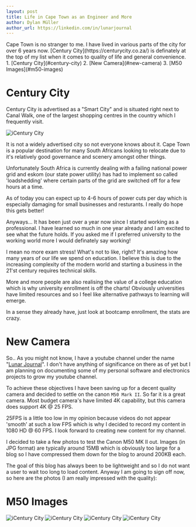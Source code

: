 ```yaml
---
layout: post
title: Life in Cape Town as an Engineer and More
author: Dylan Müller
author_url: https://linkedin.com/in/lunarjournal
---
```


<div class="brief" markdown="1">
Cape Town is no stranger to me. I have lived in various parts of the city for
over 6 years now.
[Century City](https://centurycity.co.za/)
is definately at the top of my list when it comes to quality of life and general
convenience.
</div>

<div class="contents" markdown="1">
1. [Century City](#century-city)
2. [New Camera](#new-camera)
3. [M50 Images](#m50-images)
</div>

# Century City

Century City is advertised as a "Smart City" and is situated right next to Canal
Walk, one of the largest shopping centres in the country which I frequently
visit.

![iCentury City](https://lunarjournal.github.io/images/5/08.png)

It is not a widely advertised city so not everyone knows about it. Cape Town is
a popular destination for many South Africans looking to relocate due to it's
relatively good governance and scenery amongst other things.

Unfortunately South Africa is currently dealing with a failing national power
grid and eskom (our state power utility) has had to implement so called
'loadshedding' where certain parts of the grid are switched off for a few hours
at a time.

As of today you can expect up to 4-6 hours of power cuts per day which is
especially damaging for small businesses and resturants. I really do hope this
gets better!

Anyways... It has been just over a year now since I started working as a
professional. I have learned so much in one year already and I am excited to see
what the future holds. If you asked me if I preferred university to the working
world more I would definately say working!

I mean no more exam stress! What's not to like, right? It's amazing how many
years of our life we spend on education. I believe this is due to the increasing
complexity of the modern world and starting a business in the 21'st century
requires technical skills.

More and more people are also realising the value of a college education which
is why university enrollment is off the charts! Obviously universities have
limited resources and so I feel like alternative pathways to learning will
emerge.

In a sense they already have, just look at bootcamp enrollment, the stats are
crazy.

# New Camera

So.. As you might not know, I have a youtube channel under the name "[Lunar
Journal](https://www.youtube.com/@lunarjournal)". I don't have anything of
significance on there as of yet but I am planning on documenting some of my
personal software and electronics projects to grow my youtube channel.

To achieve these objectives I have been saving up for a decent quality camera
and decided to settle on the canon `M50 Mark II`. So far it is a great camera.
Most budget camera's have limited 4K capability, but this camera does support 4K
@ 25 FPS.

25FPS is a little too low in my opinion because videos do not appear 'smooth' at
such a low FPS which is why I decided to record my content in 1080 HD @ 60 FPS.
I look forward to creating new content for my channel.

I decided to take a few photos to test the Canon M50 MK II out. Images (in JPG
format) are typically around 15MB which is obviously too large for a blog so I
have compressed them down for the blog to around 200KB each.

The goal of this blog has always been to be lightweight and so I do not want a
user to wait too long to load content. Anyway I am going to sign off now, so
here are the photos (I am really impressed with the quality):

# M50 Images

![iCentury City](https://lunarjournal.github.io/images/5/07.jpg) ![iCentury
City](https://lunarjournal.github.io/images/5/01.jpg) ![iCentury
City](https://lunarjournal.github.io/images/5/02.jpg) ![iCentury
City](https://lunarjournal.github.io/images/5/03.jpg)
